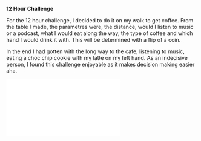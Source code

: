 __12 Hour Challenge__

For the 12 hour challenge, I decided to do it on my walk to get coffee. From the table I made, the parametres were, the distance, would I listen to music or a podcast, what I would eat along the way, the type of coffee and which hand I would drink it with. This will be determined with a flip of a coin.

In the end I had gotten with the long way to the cafe, listening to music, eating a choc chip cookie with my latte on my left hand. As an indecisive person, I found this challenge enjoyable as it makes decision making easier aha. 

![](E%20Podcast.pdf)
